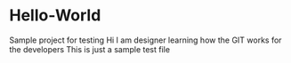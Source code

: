 # Hello-World
Sample project for testing
Hi I am designer learning how the GIT works for the developers
This is just a sample test file
